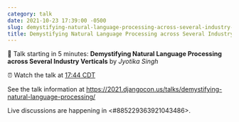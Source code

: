```yaml
---
category: talk
date: 2021-10-23 17:39:00 -0500
slug: demystifying-natural-language-processing-across-several-industry-verticals
title: Demystifying Natural Language Processing across Several Industry Verticals
---
```


:tada: Talk starting in 5 minutes: **Demystifying Natural Language Processing across Several Industry Verticals** by *Jyotika Singh*

:alarm_clock: Watch the talk at [17:44 CDT](https://time.is/compare/0544PM_23_October_2021_in_Chicago)

See the talk information at https://2021.djangocon.us/talks/demystifying-natural-language-processing/

Live discussions are happening in <#885229363921043486>.